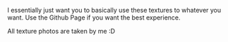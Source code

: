 I essentially just want you to basically use these textures to whatever you want.
Use the Github Page if you want the best experience.

All texture photos are taken by me :D
